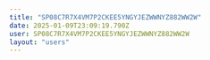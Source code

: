 ```yaml
---
title: "SP08C7R7X4VM7P2CKEE5YNGYJEZWWNYZ882WW2W"
date: 2025-01-09T23:09:19.790Z
user: SP08C7R7X4VM7P2CKEE5YNGYJEZWWNYZ882WW2W
layout: "users"
---
```

    